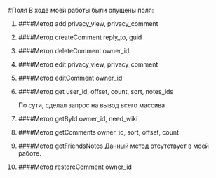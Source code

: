 #Поля
В ходе моей работы были опущены поля:
1. ####Метод add
    privacy_view, privacy_comment
2. ####Метод createComment
    reply_to, guid
3. ####Метод deleteComment
    owner_id
4. ####Метод edit
    privacy_view, privacy_comment
5. ####Метод editComment
    owner_id
6. ####Метод get
    user_id, offset, count, sort, notes_ids 

    По сути, сделал запрос на вывод всего массива
7. ####Метод getById
    owner_id, need_wiki
8. ####Метод getComments
    owner_id, sort, offset, count
9. ####Метод getFriendsNotes
    Данный метод отсутствует в моей работе. 
10. ####Метод restoreComment
    owner_id